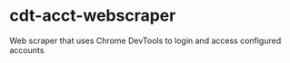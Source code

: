 # cdt-acct-webscraper
Web scraper that uses Chrome DevTools to login and access configured accounts
